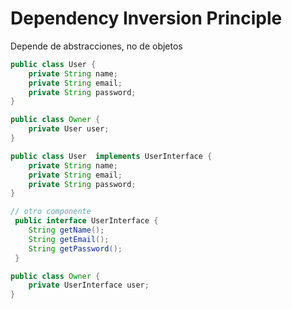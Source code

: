 # Dependency Inversion Principle
Depende de abstracciones, no de objetos

```java
public class User {
    private String name;
    private String email;
    private String password;
}

public class Owner {
    private User user;
}
```

```java
public class User  implements UserInterface {
    private String name;
    private String email;
    private String password;
}

// otro componente
 public interface UserInterface {
    String getName();
    String getEmail();
    String getPassword();
 }

public class Owner {
    private UserInterface user;
}
```


